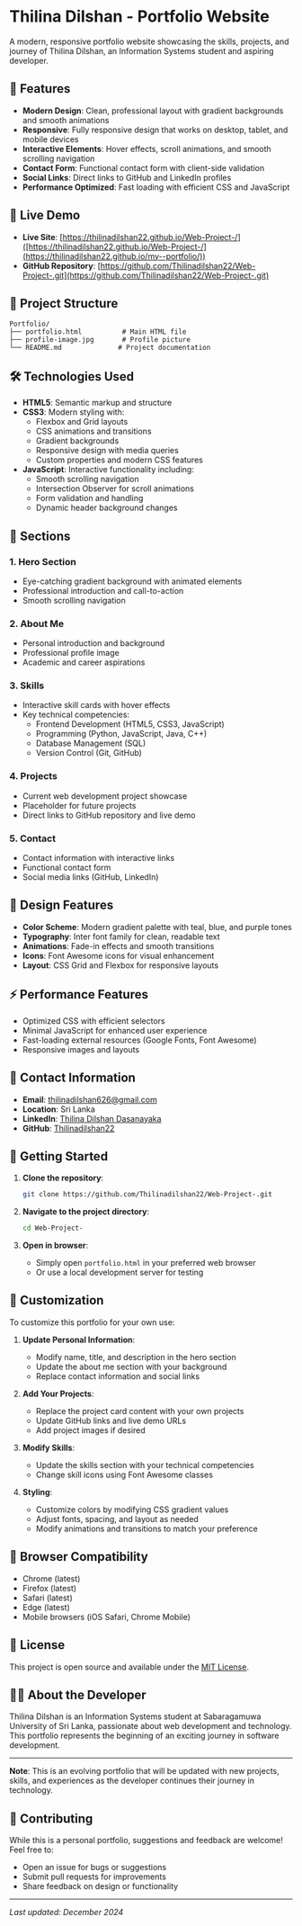 # Thilina Dilshan - Portfolio Website

A modern, responsive portfolio website showcasing the skills, projects, and journey of Thilina Dilshan, an Information Systems student and aspiring developer.

## 🌟 Features

- **Modern Design**: Clean, professional layout with gradient backgrounds and smooth animations
- **Responsive**: Fully responsive design that works on desktop, tablet, and mobile devices
- **Interactive Elements**: Hover effects, scroll animations, and smooth scrolling navigation
- **Contact Form**: Functional contact form with client-side validation
- **Social Links**: Direct links to GitHub and LinkedIn profiles
- **Performance Optimized**: Fast loading with efficient CSS and JavaScript

## 🚀 Live Demo

- **Live Site**: [https://thilinadilshan22.github.io/Web-Project-/]([https://thilinadilshan22.github.io/Web-Project-/](https://thilinadilshan22.github.io/my--portfolio/))
- **GitHub Repository**: [https://github.com/Thilinadilshan22/Web-Project-.git](https://github.com/Thilinadilshan22/Web-Project-.git)

## 📁 Project Structure

```
Portfolio/
├── portfolio.html          # Main HTML file
├── profile-image.jpg       # Profile picture
└── README.md              # Project documentation
```

## 🛠️ Technologies Used

- **HTML5**: Semantic markup and structure
- **CSS3**: Modern styling with:
  - Flexbox and Grid layouts
  - CSS animations and transitions
  - Gradient backgrounds
  - Responsive design with media queries
  - Custom properties and modern CSS features
- **JavaScript**: Interactive functionality including:
  - Smooth scrolling navigation
  - Intersection Observer for scroll animations
  - Form validation and handling
  - Dynamic header background changes

## 📱 Sections

### 1. **Hero Section**
- Eye-catching gradient background with animated elements
- Professional introduction and call-to-action
- Smooth scrolling navigation

### 2. **About Me**
- Personal introduction and background
- Professional profile image
- Academic and career aspirations

### 3. **Skills**
- Interactive skill cards with hover effects
- Key technical competencies:
  - Frontend Development (HTML5, CSS3, JavaScript)
  - Programming (Python, JavaScript, Java, C++)
  - Database Management (SQL)
  - Version Control (Git, GitHub)

### 4. **Projects**
- Current web development project showcase
- Placeholder for future projects
- Direct links to GitHub repository and live demo

### 5. **Contact**
- Contact information with interactive links
- Functional contact form
- Social media links (GitHub, LinkedIn)

## 🎨 Design Features

- **Color Scheme**: Modern gradient palette with teal, blue, and purple tones
- **Typography**: Inter font family for clean, readable text
- **Animations**: Fade-in effects and smooth transitions
- **Icons**: Font Awesome icons for visual enhancement
- **Layout**: CSS Grid and Flexbox for responsive layouts

## ⚡ Performance Features

- Optimized CSS with efficient selectors
- Minimal JavaScript for enhanced user experience
- Fast-loading external resources (Google Fonts, Font Awesome)
- Responsive images and layouts

## 📧 Contact Information

- **Email**: [thilinadilshan626@gmail.com](mailto:thilinadilshan626@gmail.com)
- **Location**: Sri Lanka
- **LinkedIn**: [Thilina Dilshan Dasanayaka](https://www.linkedin.com/in/thilina-dilshan-dasanayaka-2310b9348/)
- **GitHub**: [Thilinadilshan22](https://github.com/Thilinadilshan22)

## 🚀 Getting Started

1. **Clone the repository**:
   ```bash
   git clone https://github.com/Thilinadilshan22/Web-Project-.git
   ```

2. **Navigate to the project directory**:
   ```bash
   cd Web-Project-
   ```

3. **Open in browser**:
   - Simply open `portfolio.html` in your preferred web browser
   - Or use a local development server for testing

## 📝 Customization

To customize this portfolio for your own use:

1. **Update Personal Information**:
   - Modify name, title, and description in the hero section
   - Update the about me section with your background
   - Replace contact information and social links

2. **Add Your Projects**:
   - Replace the project card content with your own projects
   - Update GitHub links and live demo URLs
   - Add project images if desired

3. **Modify Skills**:
   - Update the skills section with your technical competencies
   - Change skill icons using Font Awesome classes

4. **Styling**:
   - Customize colors by modifying CSS gradient values
   - Adjust fonts, spacing, and layout as needed
   - Modify animations and transitions to match your preference

## 🔧 Browser Compatibility

- Chrome (latest)
- Firefox (latest)
- Safari (latest)
- Edge (latest)
- Mobile browsers (iOS Safari, Chrome Mobile)

## 📄 License

This project is open source and available under the [MIT License](https://opensource.org/licenses/MIT).

## 👨‍💻 About the Developer

Thilina Dilshan is an Information Systems student at Sabaragamuwa University of Sri Lanka, passionate about web development and technology. This portfolio represents the beginning of an exciting journey in software development.

---

**Note**: This is an evolving portfolio that will be updated with new projects, skills, and experiences as the developer continues their journey in technology.

## 🤝 Contributing

While this is a personal portfolio, suggestions and feedback are welcome! Feel free to:

- Open an issue for bugs or suggestions
- Submit pull requests for improvements
- Share feedback on design or functionality

---

*Last updated: December 2024*
